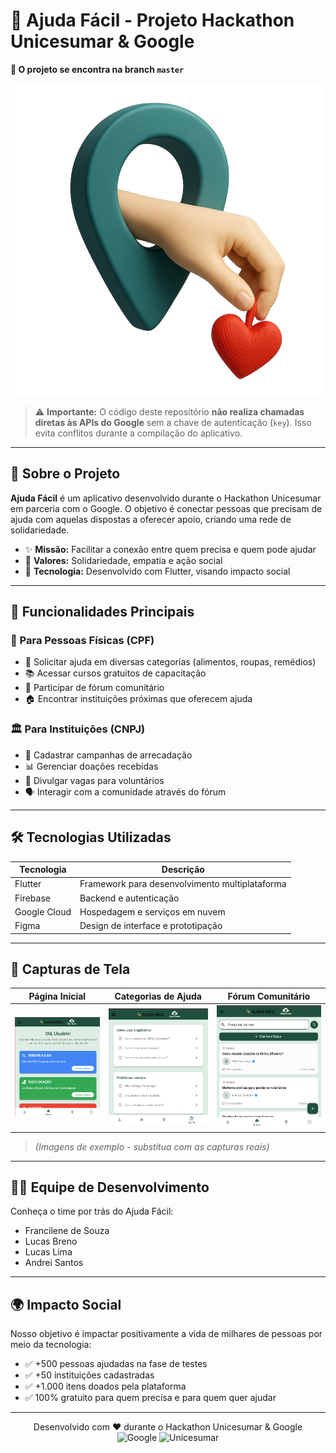 # 🌟 Ajuda Fácil - Projeto Hackathon Unicesumar & Google  
**📌 O projeto se encontra na branch `master`**

![Logo do projeto](assets/image/logo.png)

> ⚠️ **Importante:** O código deste repositório **não realiza chamadas diretas às APIs do Google** sem a chave de autenticação (`key`). Isso evita conflitos durante a compilação do aplicativo.

---

## 📱 Sobre o Projeto

**Ajuda Fácil** é um aplicativo desenvolvido durante o Hackathon Unicesumar em parceria com o Google. O objetivo é conectar pessoas que precisam de ajuda com aquelas dispostas a oferecer apoio, criando uma rede de solidariedade.

- ✨ **Missão:** Facilitar a conexão entre quem precisa e quem pode ajudar  
- 💙 **Valores:** Solidariedade, empatia e ação social  
- 🚀 **Tecnologia:** Desenvolvido com Flutter, visando impacto social

---

## 🎯 Funcionalidades Principais

### 👥 Para Pessoas Físicas (CPF)
- 📌 Solicitar ajuda em diversas categorias (alimentos, roupas, remédios)  
- 📚 Acessar cursos gratuitos de capacitação  
- 💬 Participar de fórum comunitário  
- 🏠 Encontrar instituições próximas que oferecem ajuda  

### 🏛️ Para Instituições (CNPJ)
- 📢 Cadastrar campanhas de arrecadação  
- 📊 Gerenciar doações recebidas  
- 📝 Divulgar vagas para voluntários  
- 🗣️ Interagir com a comunidade através do fórum  

---

## 🛠️ Tecnologias Utilizadas

| Tecnologia    | Descrição                                |
|---------------|------------------------------------------|
| Flutter       | Framework para desenvolvimento multiplataforma |
| Firebase      | Backend e autenticação                   |
| Google Cloud  | Hospedagem e serviços em nuvem           |
| Figma         | Design de interface e prototipação       |

---

## 📸 Capturas de Tela

| Página Inicial | Categorias de Ajuda | Fórum Comunitário |
|----------------|---------------------|-------------------|
| ![Tela 1](assets/image/tela1.png) | ![Tela 2](assets/image/tela2.png) | ![Tela 3](assets/image/tela3.png) |

> *(Imagens de exemplo - substitua com as capturas reais)*

---

## 👨‍💻 Equipe de Desenvolvimento

Conheça o time por trás do Ajuda Fácil:

- Francilene de Souza  
- Lucas Breno  
- Lucas Lima  
- Andrei Santos

---

## 🌍 Impacto Social

Nosso objetivo é impactar positivamente a vida de milhares de pessoas por meio da tecnologia:

- ✅ +500 pessoas ajudadas na fase de testes  
- ✅ +50 instituições cadastradas  
- ✅ +1.000 itens doados pela plataforma  
- ✅ 100% gratuito para quem precisa e para quem quer ajudar

---

<p align="center">
  Desenvolvido com ❤️ durante o Hackathon Unicesumar & Google <br>
  <img src="https://img.icons8.com/color/48/000000/google-logo.png" alt="Google" height="40"/>
  <img src="https://upload.wikimedia.org/wikipedia/commons/thumb/9/96/Unicesumar_-_logo.png/1200px-Unicesumar_-_logo.png" alt="Unicesumar" height="40"/>
</p>

